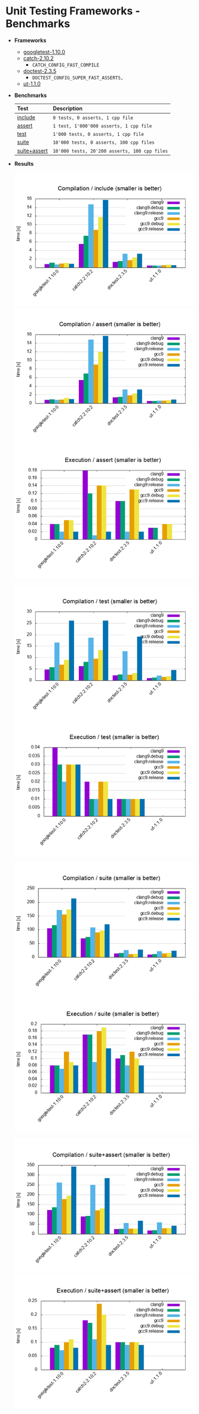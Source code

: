# Unit Testing Frameworks - Benchmarks

* **Frameworks**

  * [googletest-1.10.0](https://github.com/google/googletest/releases/tag/release-1.10.0)
  * [catch-2.10.2](https://github.com/catchorg/Catch2/releases/download/v2.10.2/catch.hpp)
    * `CATCH_CONFIG_FAST_COMPILE`
  * [doctest-2.3.5](https://github.com/onqtam/doctest/blob/master/doctest/doctest.h)
    * `DOCTEST_CONFIG_SUPER_FAST_ASSERTS, `
  * [μt-1.1.0](https://github.com/boost-experimental/ut/blob/master/include/boost/ut.hpp)

* **Benchmarks**

  | Test    | Description |
  | ------- | ----- |
  | [include](benchmarks)        | `0 tests, 0 asserts, 1 cpp file`              |
  | [assert](benchmarks)         | `1 test, 1'000'000 asserts, 1 cpp file`       |
  | [test](benchmarks)           | `1'000 tests, 0 asserts, 1 cpp file`          |
  | [suite](benchmarks)          | `10'000 tests, 0 asserts, 100 cpp files`      |
  | [suite+assert](benchmarks)   | `10'000 tests, 20'200 asserts, 100 cpp files` |

* **Results**

  ![](results/Compilation_include.png)
  ![](results/Compilation_assert.png)
  ![](results/Execution_assert.png)

  ![](results/Compilation_test.png)
  ![](results/Execution_test.png)

  ![](results/Compilation_suite.png)
  ![](results/Execution_suite.png)

  ![](results/Compilation_suite+assert.png)
  ![](results/Execution_suite+assert.png)
